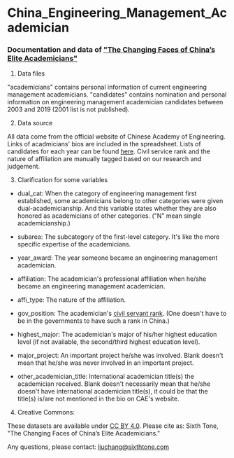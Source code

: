 # China_Engineering_Management_Academician

### Documentation and data of ["The Changing Faces of China’s Elite Academicians"](http://www.sixthtone.com/news/1003955/the-changing-faces-of-chinas-elite-academicians)

1. Data files

"academicians" contains personal information of current engineering management academicians. "candidates" contains nomination and personal information on engineering management academician candidates between 2003 and 2019 (2001 list is not published).

2. Data source

All data come from the official website of Chinese Academy of Engineering. Links of acadmicians' bios are included in the spreadsheet. Lists of candidates for each year can be found [here](http://www.cae.cn/cae/html/main/col323/column_323_1.html). Civil service rank and the nature of affiliation are manually tagged based on our research and judgement.

3. Clarification for some variables

* dual_cat: When the category of engineering management first established, some academicians belong to other categories were given dual-academicianship. And this variable states whether they are also honored as academicians of other categories. ("N" mean single academicianship.)

* subarea: The subcategory of the first-level category. It's like the more specific expertise of the academicians.

* year_award: The year someone became an engineering management academician.

* affiliation: The academician's professional affiliation when he/she became an engineering management academician.

* affi_type: The nature of the affiliation.

* gov_position: The academician's [civil servant rank](https://en.wikipedia.org/wiki/Civil_Service_of_the_People%27s_Republic_of_China). (One doesn't have to be in the governments to have such a rank in China.) 

* highest_major: The academician's major of his/her highest education level (if not available, the second/third highest education level).

* major_project: An important project he/she was involved. Blank doesn't mean that he/she was never involved in an important project.

* other_academician_title: International academician title(s) the academician received. Blank doesn't necessarily mean that he/she doesn't have international academician title(s), it could be that the title(s) is/are not mentioned in the bio on CAE's website.

4. Creative Commons:

These datasets are available under [CC BY 4.0](https://creativecommons.org/licenses/by/4.0/). Please cite as: Sixth Tone, "The Changing Faces of China’s Elite Academicians."

Any questions, please contact: liuchang@sixthtone.com
